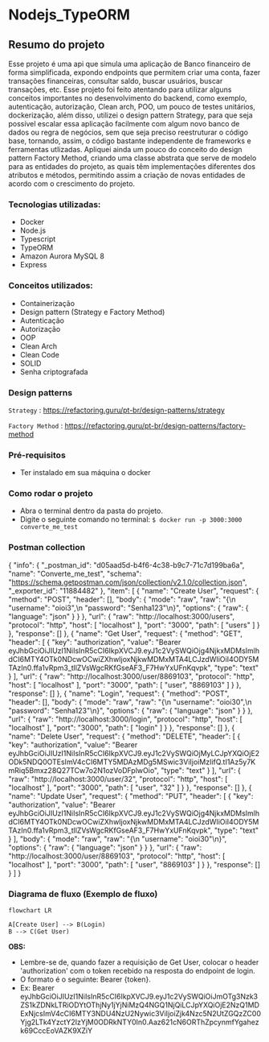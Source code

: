 # Nodejs_TypeORM
## Resumo do projeto
Esse projeto é uma api que simula uma aplicação de Banco financeiro de forma simplificada, expondo endpoints que permitem criar uma conta, fazer transações financeiras, consultar saldo, buscar usuários, buscar transações, etc. Esse projeto foi feito atentando para utilizar alguns conceitos importantes no desenvolvimento do backend, como exemplo, autenticação, autorização, Clean arch, POO, um pouco de testes unitários, dockerização, além disso, utilizei o design pattern Strategy, para que seja possível escalar essa aplicação facilmente com algum novo banco de dados ou regra de negócios, sem que seja preciso reestruturar o código base, tornando, assim, o código bastante independente de frameworks e ferramentas utlizadas. Apliquei ainda um pouco do conceito do design pattern Factory Method, criando uma classe abstrata que serve de modelo para as entidades do projeto, as quais têm implementações diferentes dos atributos e métodos, permitindo assim a criação de novas entidades de acordo com o crescimento do projeto.

### Tecnologias utilizadas:
- Docker
- Node.js
- Typescript
- TypeORM
- Amazon Aurora MySQL 8
- Express

### Conceitos utilizados:
- Containerização
- Design pattern (Strategy e Factory Method)
- Autenticação
- Autorização
- OOP
- Clean Arch
- Clean Code
- SOLID
- Senha criptografada

### Design patterns

`Strategy` : <https://refactoring.guru/pt-br/design-patterns/strategy>

`Factory Method` : <https://refactoring.guru/pt-br/design-patterns/factory-method>

### Pré-requisitos

- Ter instalado em sua máquina o docker

### Como rodar o projeto
- Abra o terminal dentro da pasta do projeto.
- Digite o seguinte comando no terminal: `$ docker run -p 3000:3000 converte_me_test `

### Postman collection

   {
	"info": {
		"_postman_id": "d05aad5d-b4f6-4c38-b9c7-71c7d199ba6a",
		"name": "Converte_me_test",
		"schema": "https://schema.getpostman.com/json/collection/v2.1.0/collection.json",
		"_exporter_id": "11884482"
	},
	"item": [
		{
			"name": "Create User",
			"request": {
				"method": "POST",
				"header": [],
				"body": {
					"mode": "raw",
					"raw": "{\n    \"username\": \"oioi3\",\n    \"password\": \"Senha123\"\n}",
					"options": {
						"raw": {
							"language": "json"
						}
					}
				},
				"url": {
					"raw": "http://localhost:3000/users",
					"protocol": "http",
					"host": [
						"localhost"
					],
					"port": "3000",
					"path": [
						"users"
					]
				}
			},
			"response": []
		},
		{
			"name": "Get User",
			"request": {
				"method": "GET",
				"header": [
					{
						"key": "authorization",
						"value": "Bearer eyJhbGciOiJIUzI1NiIsInR5cCI6IkpXVCJ9.eyJ1c2VySWQiOjg4NjkxMDMsImlhdCI6MTY4OTk0NDcwOCwiZXhwIjoxNjkwMDMxMTA4LCJzdWIiOiI4ODY5MTAzIn0.ffa1vRpm3_tllZVsWgcRKfGseAF3_F7HwYxUFnKqvpk",
						"type": "text"
					}
				],
				"url": {
					"raw": "http://localhost:3000/user/8869103",
					"protocol": "http",
					"host": [
						"localhost"
					],
					"port": "3000",
					"path": [
						"user",
						"8869103"
					]
				}
			},
			"response": []
		},
		{
			"name": "Login",
			"request": {
				"method": "POST",
				"header": [],
				"body": {
					"mode": "raw",
					"raw": "{\n    \"username\": \"oioi30\",\n    \"password\": \"Senha123\"\n}",
					"options": {
						"raw": {
							"language": "json"
						}
					}
				},
				"url": {
					"raw": "http://localhost:3000/login",
					"protocol": "http",
					"host": [
						"localhost"
					],
					"port": "3000",
					"path": [
						"login"
					]
				}
			},
			"response": []
		},
		{
			"name": "Delete User",
			"request": {
				"method": "DELETE",
				"header": [
					{
						"key": "authorization",
						"value": "Bearer eyJhbGciOiJIUzI1NiIsInR5cCI6IkpXVCJ9.eyJ1c2VySWQiOjMyLCJpYXQiOjE2ODk5NDQ0OTEsImV4cCI6MTY5MDAzMDg5MSwic3ViIjoiMzIifQ.tI1Az5y7KmRiq5Bmxz28Q27TCw7o2N1ozVoDFplwOio",
						"type": "text"
					}
				],
				"url": {
					"raw": "http://localhost:3000/user/32",
					"protocol": "http",
					"host": [
						"localhost"
					],
					"port": "3000",
					"path": [
						"user",
						"32"
					]
				}
			},
			"response": []
		},
		{
			"name": "Update User",
			"request": {
				"method": "PUT",
				"header": [
					{
						"key": "authorization",
						"value": "Bearer eyJhbGciOiJIUzI1NiIsInR5cCI6IkpXVCJ9.eyJ1c2VySWQiOjg4NjkxMDMsImlhdCI6MTY4OTk0NDcwOCwiZXhwIjoxNjkwMDMxMTA4LCJzdWIiOiI4ODY5MTAzIn0.ffa1vRpm3_tllZVsWgcRKfGseAF3_F7HwYxUFnKqvpk",
						"type": "text"
					}
				],
				"body": {
					"mode": "raw",
					"raw": "{\n    \"username\": \"oioi30\"\n}",
					"options": {
						"raw": {
							"language": "json"
						}
					}
				},
				"url": {
					"raw": "http://localhost:3000/user/8869103",
					"protocol": "http",
					"host": [
						"localhost"
					],
					"port": "3000",
					"path": [
						"user",
						"8869103"
					]
				}
			},
			"response": []
		}
	]
}

### Diagrama de fluxo (Exemplo de fluxo)

```mermaid
flowchart LR

A[Create User] --> B(Login)
B --> C(Get User)
```

**OBS:** 
- Lembre-se de, quando fazer a requisição de Get User, colocar o header 'authorization' com o token recebido na resposta do endpoint de login.
- O formato é o seguinte: Bearer {token}.
- Ex: Bearer eyJhbGciOiJIUzI1NiIsInR5cCI6IkpXVCJ9.eyJ1c2VySWQiOiJmOTg3Nzk3ZS1kZDNkLTRiODYtOThjNy1jYjNiMzQ4NGQ1NjQiLCJpYXQiOjE2NzQ1MDExNjcsImV4cCI6MTY3NDU4NzU2Nywic3ViIjoiZjk4Nzc5N2UtZGQzZC00Yjg2LTk4YzctY2IzYjM0ODRkNTY0In0.Aaz621cN6ORThZpcynmfYgahezk69CccEoVAZK9XZiY
